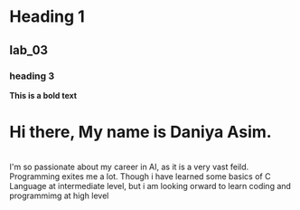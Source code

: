 # Heading 1
## lab_03
### heading 3
**This is a bold text**
<br/>
# Hi there, My name is Daniya Asim.
<br/> 
I'm so passionate about my career in AI, as it is a very vast feild. Programming exites me a lot.
Though i have learned some basics of C Language at intermediate level, but i am looking orward to learn coding and programmimg at high level


